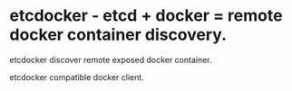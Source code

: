 # etcdocker - etcd + docker = remote docker container discovery.

etcdocker discover remote exposed docker container.

etcdocker compatible docker client.

